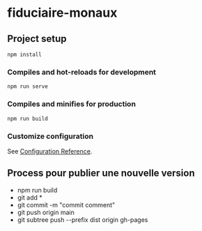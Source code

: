 # fiduciaire-monaux

## Project setup
```
npm install
```

### Compiles and hot-reloads for development
```
npm run serve
```

### Compiles and minifies for production
```
npm run build
```

### Customize configuration
See [Configuration Reference](https://cli.vuejs.org/config/).


## Process pour publier une nouvelle version

- npm run build
- git add *
- git commit -m "commit comment"
- git push origin main
- git subtree push --prefix dist origin gh-pages


